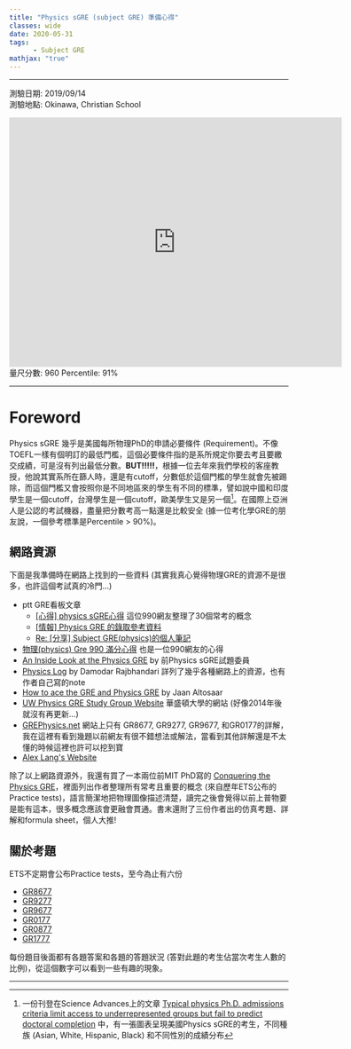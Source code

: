 ```yaml
---
title: "Physics sGRE (subject GRE) 準備心得"
classes: wide
date: 2020-05-31
tags:
      - Subject GRE
mathjax: "true"
---
```


---

測驗日期: 2019/09/14  
測驗地點: Okinawa, Christian School 
<iframe src="https://www.google.com/maps/embed?pb=!1m18!1m12!1m3!1d3573.8297946081457!2d127.72765931503402!3d26.39668598335252!2m3!1f0!2f0!3f0!3m2!1i1024!2i768!4f13.1!3m3!1m2!1s0x34e5113690d09a75%3A0x8204dfc7f45ae35d!2sOkinawa%20Christian%20School%20International!5e0!3m2!1szh-TW!2stw!4v1590926914388!5m2!1szh-TW!2stw" width="600" height="450" frameborder="0" style="border:0;" allowfullscreen="" aria-hidden="false" tabindex="0"></iframe>
量尺分數: 960   
Percentile: 91%

---
# Foreword #
Physics sGRE 幾乎是美國每所物理PhD的申請必要條件 (Requirement)。不像TOEFL一樣有個明訂的最低門檻，這個必要條件指的是系所規定你要去考且要繳交成績，可是沒有列出最低分數。**BUT!!!!!**，根據一位去年來我們學校的客座教授，他說其實系所在篩人時，還是有cutoff，分數低於這個門檻的學生就會先被踢除，而這個門檻又會按照你是不同地區來的學生有不同的標準，譬如說中國和印度學生是一個cutoff，台灣學生是一個cutoff，歐美學生又是另一個[^1]。在國際上亞洲人是公認的考試機器，盡量把分數考高一點還是比較安全 (據一位考化學GRE的朋友說，一個參考標準是Percentile > 90%)。

## 網路資源 ##
下面是我準備時在網路上找到的一些資料 (其實我真心覺得物理GRE的資源不是很多，也許這個考試真的冷門...)
- ptt GRE看板文章
  - [[心得] physics sGRE心得](https://www.ptt.cc/bbs/GRE/M.1372169191.A.C45.html) 這位990網友整理了30個常考的概念
  - [[情報] Physics GRE 的錄取參考資料](https://www.ptt.cc/bbs/studyabroad/M.1480256027.A.AAB.html)
  - [Re: [分享] Subject GRE(physics)的個人筆記](https://www.ptt.cc/bbs/Physics/M.1309437201.A.64D.html)
- [物理(physics) Gre 990 滿分心得](https://ericntuncu.blogspot.com/2018/05/subject-physics-gre-990.html) 也是一位990網友的心得
- [An Inside Look at the Physics GRE](https://www.discovermagazine.com/the-sciences/an-inside-look-at-the-physics-gre) by 前Physics sGRE試題委員
- [Physics Log](https://www.physicslog.com/pgre/) by Damodar Rajbhandari 詳列了幾乎各種網路上的資源，也有作者自己寫的note
- [How to ace the GRE and Physics GRE](https://jaan.io/how-to-ace-the-gre-and-physics-gre/) by Jaan Altosaar 
- [UW Physics GRE Study Group Website](https://sites.google.com/a/uw.edu/physicsgre/) 華盛頓大學的網站 (好像2014年後就沒有再更新...)
- [GREPhysics.net](http://grephysics.net/ans/all-solutions_list.php) 網站上只有 GR8677, GR9277, GR9677, 和GR0177的詳解，我在這裡有看到幾題以前網友有很不錯想法或解法，當看到其他詳解還是不太懂的時候這裡也許可以挖到寶
- [Alex Lang's Website](https://www.alexhunterlang.com/physics-gre)

除了以上網路資源外，我還有買了一本兩位前MIT PhD寫的 [Conquering the Physics GRE](https://www.amazon.com/Conquering-Physics-GRE-Yoni-Kahn/dp/1108409563)，裡面列出作者整理所有常考且重要的概念 (來自歷年ETS公布的Practice tests)，語言簡潔地把物理圖像描述清楚，讀完之後會覺得以前上普物要是能有這本，很多概念應該會更融會貫通。書末還附了三份作者出的仿真考題、詳解和formula sheet，個人大推!

## 關於考題 ##
ETS不定期會公布Practice tests，至今為止有六份
- <a href="https://github.com/hrjheng/hrjheng.github.io/blob/master/files/sGRE-prep/GR8677.pdf" target="_blank">GR8677</a>
- <a href="https://github.com/hrjheng/hrjheng.github.io/blob/master/files/sGRE-prep/GR9277.pdf" target="_blank">GR9277</a>
- <a href="https://github.com/hrjheng/hrjheng.github.io/blob/master/files/sGRE-prep/GR9677.pdf" target="_blank">GR9677</a>
- <a href="https://github.com/hrjheng/hrjheng.github.io/blob/master/files/sGRE-prep/GR0177.pdf" target="_blank">GR0177</a>
- <a href="https://github.com/hrjheng/hrjheng.github.io/blob/master/files/sGRE-prep/GR0877.pdf" target="_blank">GR0877</a>
- <a href="https://github.com/hrjheng/hrjheng.github.io/blob/master/files/sGRE-prep/GR1777.pdf" target="_blank">GR1777</a>

每份題目後面都有各題答案和各題的答題狀況 (答對此題的考生佔當次考生人數的比例)，從這個數字可以看到一些有趣的現象。



---

[^1]: 一份刊登在Science Advances上的文章 [Typical physics Ph.D. admissions criteria limit access to underrepresented groups but fail to predict doctoral completion](https://advances.sciencemag.org/content/5/1/eaat7550) 中，有一張圖表呈現美國Physics sGRE的考生，不同種族 (Asian, White, Hispanic, Black) 和不同性別的成績分布
